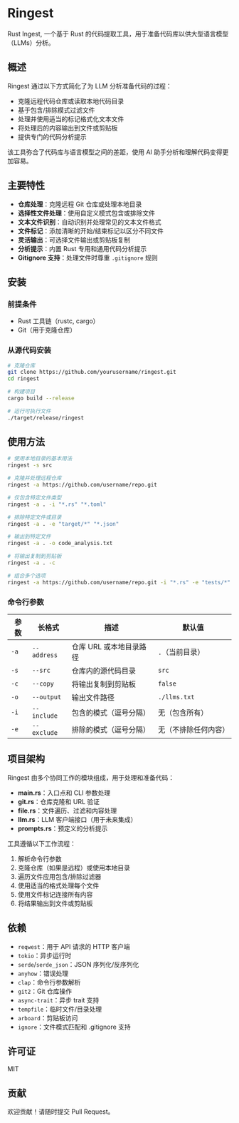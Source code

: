 # Ringest

Rust Ingest, 一个基于 Rust 的代码提取工具，用于准备代码库以供大型语言模型（LLMs）分析。

## 概述

Ringest 通过以下方式简化了为 LLM 分析准备代码的过程：
- 克隆远程代码仓库或读取本地代码目录
- 基于包含/排除模式过滤文件
- 处理并使用适当的标记格式化文本文件
- 将处理后的内容输出到文件或剪贴板
- 提供专门的代码分析提示

该工具弥合了代码库与语言模型之间的差距，使用 AI 助手分析和理解代码变得更加容易。

## 主要特性

- **仓库处理**：克隆远程 Git 仓库或处理本地目录
- **选择性文件处理**：使用自定义模式包含或排除文件
- **文本文件识别**：自动识别并处理常见的文本文件格式
- **文件标记**：添加清晰的开始/结束标记以区分不同文件
- **灵活输出**：可选择文件输出或剪贴板复制
- **分析提示**：内置 Rust 专用和通用代码分析提示
- **Gitignore 支持**：处理文件时尊重 `.gitignore` 规则

## 安装

### 前提条件
- Rust 工具链（rustc, cargo）
- Git（用于克隆仓库）

### 从源代码安装
```bash
# 克隆仓库
git clone https://github.com/yourusername/ringest.git
cd ringest

# 构建项目
cargo build --release

# 运行可执行文件
./target/release/ringest
```

## 使用方法

```bash
# 使用本地目录的基本用法
ringest -s src

# 克隆并处理远程仓库
ringest -a https://github.com/username/repo.git

# 仅包含特定文件类型
ringest -a . -i "*.rs" "*.toml"

# 排除特定文件或目录
ringest -a . -e "target/*" "*.json"

# 输出到特定文件
ringest -a . -o code_analysis.txt

# 将输出复制到剪贴板
ringest -a . -c

# 组合多个选项
ringest -a https://github.com/username/repo.git -i "*.rs" -e "tests/*" -o analysis.txt
```

### 命令行参数

| 参数 | 长格式 | 描述 | 默认值 |
|----------|-----------|-------------|---------|
| `-a` | `--address` | 仓库 URL 或本地目录路径 | `.`（当前目录） |
| `-s` | `--src` | 仓库内的源代码目录 | `src` |
| `-c` | `--copy` | 将输出复制到剪贴板 | `false` |
| `-o` | `--output` | 输出文件路径 | `./llms.txt` |
| `-i` | `--include` | 包含的模式（逗号分隔） | 无（包含所有） |
| `-e` | `--exclude` | 排除的模式（逗号分隔） | 无（不排除任何内容） |

## 项目架构

Ringest 由多个协同工作的模块组成，用于处理和准备代码：

- **main.rs**：入口点和 CLI 参数处理
- **git.rs**：仓库克隆和 URL 验证
- **file.rs**：文件遍历、过滤和内容处理
- **llm.rs**：LLM 客户端接口（用于未来集成）
- **prompts.rs**：预定义的分析提示

工具遵循以下工作流程：
1. 解析命令行参数
2. 克隆仓库（如果是远程）或使用本地目录
3. 遍历文件应用包含/排除过滤器
4. 使用适当的格式处理每个文件
5. 使用文件标记连接所有内容
6. 将结果输出到文件或剪贴板

## 依赖

- `reqwest`：用于 API 请求的 HTTP 客户端
- `tokio`：异步运行时
- `serde`/`serde_json`：JSON 序列化/反序列化
- `anyhow`：错误处理
- `clap`：命令行参数解析
- `git2`：Git 仓库操作
- `async-trait`：异步 trait 支持
- `tempfile`：临时文件/目录处理
- `arboard`：剪贴板访问
- `ignore`：文件模式匹配和 .gitignore 支持

## 许可证

MIT

## 贡献

欢迎贡献！请随时提交 Pull Request。
